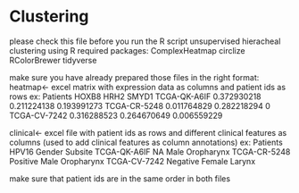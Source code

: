 # Clustering
please check this file before you run the R script
unsupervised hieracheal clustering using R
required packages:
ComplexHeatmap
circlize
RColorBrewer
tidyverse

make sure you have already prepared those files in the right format:
heatmap<- excel matrix with expression data as columns and patient ids as rows
ex:
Patients	      HOXB8	       HRH2	     SMYD1
TCGA-QK-A6IF	0.372930218	0.211224138	0.193991273
TCGA-CR-5248	0.011764829	0.282218294	0
TCGA-CV-7242	0.316288523	0.264670649	0.006559229

clinical<- excel file with patient ids as rows and different clinical features as columns (used to add clinical features as column annotations)
ex:
Patients	   	HPV16	     Gender	      Subsite
TCGA-QK-A6IF		NA	      Male	     Oropharynx
TCGA-CR-5248	Positive	  Male	     Oropharynx
TCGA-CV-7242	Negative	 Female       Larynx

make sure that patient ids are in the same order in both files 
